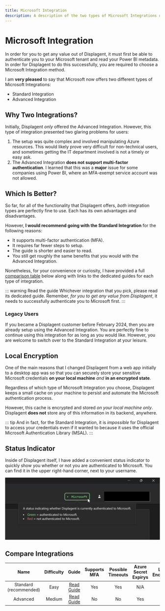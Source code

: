 ```yaml
---
title: Microsoft Integration
description: A description of the two types of Microsoft Integrations offered in Displagent and how to decide on which one to use.
---
```


# Microsoft Integration

In order for you to get any value out of Displagent, it must first be able to authenticate you to your Microsoft tenant and read your Power BI metadata. In order for Displagent to do this successfully, you are required to choose a Microsoft Integration method.

I am **very pleased** to say that Microsoft now offers two different types of Microsoft Integrations:
* Standard Integration
* Advanced Integration

## Why Two Integrations?

Initially, Displagent *only* offered the Advanced Integration. However, this type of integration presented two glaring problems for users:

1. The setup was quite complex and involved manipulating Azure resources. This would likely prove very difficult for non-technical users, and sometimes getting the IT department involved is not a timely or easy ask.
2. The Advanced Integration **does not support multi-factor authentication**. I learned that this was a **major** issue for some companies using Power BI, where an MFA-exempt service account was not allowed.

## Which Is Better?

So far, for all of the functionality that Displagent offers, *both* integration types are perfectly fine to use. Each has its own advantages and disadvantages.

However, **I would recommend going with the Standard Integration** for the following reasons:
* It supports multi-factor authentication (MFA).
* It requires far fewer steps to setup.
* The guide is shorter and easier to read.
* You still get roughly the same benefits that you would with the Advanced Integration.

Nonetheless, for your convenience or curiosity, I have provided a full [comparison table](#compare-integrations) below along with links to the dedicated guides for each type of integration.

::: warning Read the guide
Whichever integration that you pick, please read its dedicated guide. Remember, *for you to get any value from Displagent*, it needs to successfully authenticate you to Microsoft first.
:::

### Legacy Users

If you became a Displagent customer before February 2024, then you are already setup using the Advanced Integration. You are perfectly fine to continue using this integration for as long as you would like. However, you are welcome to switch over to the Standard Integration at your leisure.

## Local Encryption

One of the main reasons that I changed Displagent from a web app initially to a desktop app was so that you can securely store your sensitive Microsoft credentials **on your local machine** *and* **in an encrypted state**.

Regardless of which type of Microsoft Integration you choose, Displagent keeps a small cache on your machine to persist and automate the Microsoft authentication process.

However, this cache is encrypted and stored *on your local machine only*. Displagent **does not** store any of this information in its backend, anywhere.

::: tip
And in fact, for the Standard Integration, it is *impossible* for Displagent to access your credentials even if it wanted to because it uses the official Microsoft Authentication Library (MSAL).
:::

## Status Indicator

Inside of Displagent itself, I have added a convenient status indicator to quickly show you whether or not you are authenticated to Microsoft. You can find it in the upper right-hand corner, next to your username.

![](./microsoft-status-indicator.png)


## Compare Integrations

| Name | Difficulty | Guide | Supports MFA | Possible Timeouts | Azure Secret Expirys | Local Encryption |
| :---: | :---: | :---: | :---: | :---: | :---: | :---: |
| Standard (recommended) | Easy | [Read Guide](/setup/standard-integration) | Yes | Yes | N/A | Yes |
| Advanced | Medium | [Read Guide](/setup/advanced-integration) | No | No | Yes | Yes |